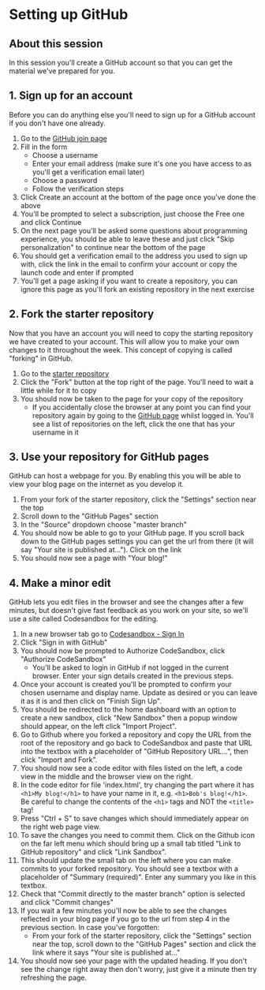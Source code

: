 # Setting up GitHub 

## About this session
In this session you'll create a GitHub account so that you can get the material we've prepared for you.

## 1. Sign up for an account
Before you can do anything else you'll need to sign up for a GitHub account if you don't have one already.

1. Go to the [GitHub join page](https://github.com/join)
2. Fill in the form
    - Choose a username
    - Enter your email address (make sure it's one you have access to as you'll get a verification email later)
    - Choose a password
    - Follow the verification steps
3. Click Create an account at the bottom of the page once you've done the above
4. You'll be prompted to select a subscription, just choose the Free one and click Continue
5. On the next page you'll be asked some questions about programming experience, you should be able to leave these and just click "Skip personalization" to continue near the bottom of the page
6. You should get a verification email to the address you used to sign up with, click the link in the email to confirm your account or copy the launch code and enter if prompted
7. You'll get a page asking if you want to create a repository, you can ignore this page as you'll fork an existing repository in the next exercise

## 2. Fork the starter repository
Now that you have an account you will need to copy the starting repository we have created to your account. This will allow you to make your own changes to it throughout the week. This concept of copying is called "forking" in GitHub.

1. Go to the [starter repository](https://github.com/rixatron/princes-trust-2020)
2. Click the "Fork" button at the top right of the page. You'll need to wait a little while for it to copy
3. You should now be taken to the page for your copy of the repository
    - If you accidentally close the browser at any point you can find your repository again by going to the [GitHub page](https://github.com/) whilst logged in. You'll see a list of repositories on the left, click the one that has your username in it

## 3. Use your repository for GitHub pages
GitHub can host a webpage for you. By enabling this you will be able to view your blog page on the internet as you develop it.

1. From your fork of the starter repository, click the "Settings" section near the top
2. Scroll down to the "GitHub Pages" section
3. In the "Source" dropdown choose "master branch"
4. You should now be able to go to your GitHub page. If you scroll back down to the GitHub pages settings you can get the url from there (it will say "Your site is published at..."). Click on the link
5. You should now see a page with "Your blog!"

## 4. Make a minor edit

GitHub lets you edit files in the browser and see the changes after a few minutes, but doesn't give fast feedback as you work on your site, so we'll use a site called Codesandbox for the editing.

1. In a new browser tab go to [Codesandbox - Sign In](https://codesandbox.io/signin)
2. Click "Sign in with GitHub"
3. You should now be prompted to Authorize CodeSandbox, click "Authorize CodeSandbox"
   - You'll be asked to login in GitHub if not logged in the current browser. Enter your sign details created in the previous steps.
4. Once your account is created you'll be prompted to confirm your chosen username and display name. Update as desired or you can leave it as it is and then click on "Finish Sign Up".
5. You should be redirected to the home dashboard with an option to create a new sandbox, click "New Sandbox" then a popup window should appear, on the left click "Import Project".
6. Go to Github where you forked a repository and copy the URL from the root of the repository and go back to CodeSandbox and paste that URL into the textbox with a placeholder of "GitHub Repository URL...", then click "Import and Fork".
7. You should now see a code editor with files listed on the left, a code view in the middle and the browser view on the right.
8. In the code editor for file 'index.html', try changing the part where it has `<h1>My blog!</h1>` to have your name in it, e.g. `<h1>Bob's blog!</h1>`. Be careful to change the contents of the `<h1>` tags and NOT the `<title>` tag!
9. Press "Ctrl + S" to save changes which should immediately appear on the right web page view.
10. To save the changes you need to commit them. Click on the Github icon on the far left menu which should bring up a small tab titled "Link to GitHub repository" and click "Link Sandbox".
11. This should update the small tab on the left where you can make commits to your forked repository. You should see a textbox with a placeholder of "Summary (required)". Enter any summary you like in this textbox. 
12. Check that "Commit directly to the master branch" option is selected and click "Commit changes"
13. If you wait a few minutes you'll now be able to see the changes reflected in your blog page if you go to the url from step 4 in the previous section. In case you've forgotten:
    - From your fork of the starter repository, click the "Settings" section near the top, scroll down to the "GitHub Pages" section and click the link where it says "Your site is published at..."
14. You should now see your page with the updated heading. If you don't see the change right away then don't worry, just give it a minute then try refreshing the page.